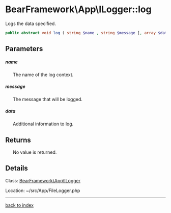 # BearFramework\App\ILogger::log

Logs the data specified.

```php
public abstract void log ( string $name , string $message [, array $data = [] ] )
```

## Parameters

##### name

&nbsp;&nbsp;&nbsp;&nbsp;&nbsp;&nbsp;The name of the log context.

##### message

&nbsp;&nbsp;&nbsp;&nbsp;&nbsp;&nbsp;The message that will be logged.

##### data

&nbsp;&nbsp;&nbsp;&nbsp;&nbsp;&nbsp;Additional information to log.

## Returns

&nbsp;&nbsp;&nbsp;&nbsp;&nbsp;&nbsp;No value is returned.

## Details

Class: [BearFramework\App\ILogger](bearframework.app.ilogger.class.md)

Location: ~/src/App/FileLogger.php

---

[back to index](index.md)

